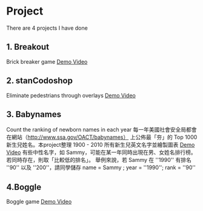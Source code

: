 # Project
There are 4 projects I have done
## 1. Breakout
Brick breaker game [Demo Video](https://drive.google.com/file/d/1VysDsYVIWMNtJmcjQdXYrb7ME31_Qmhd/view?usp=sharing)
## 2. stanCodoshop
Eliminate pedestrians through overlays [Demo Video](https://drive.google.com/file/d/19gIZur6RmJdBXq66bFLkqoCVc2BUOf0p/view?usp=sharing)
## 3. Babynames
Count the ranking of newborn names in each year
每一年美國社會安全局都會在網站（http://www.ssa.gov/OACT/babynames） 上公佈最「夯」的 Top 1000 新生兒姓名。本project整理 1900 - 2010 所有新生兒英文名字並繪製圖表
[Demo Video](https://drive.google.com/file/d/17niXW04kNxJsGRH8BWrFMTrsHkl6Ka-V/view?usp=sharing)
有些中性名字，如 Sammy，可能在某一年同時出現在男、女姓名排行榜。若同時存在，則取「比較低的排名」。
舉例來說，若 Sammy 在 ''1990'' 有排名 ''90'' 以及 ''200''，請同學儲存 name = Sammy ; year = ''1990''; rank = ''90''
## 4.Boggle
Boggle game [Demo Video](https://drive.google.com/file/d/19W7njdw6SzjjoE5poPNNcxMa6jJ5kokB/view?usp=sharing)
